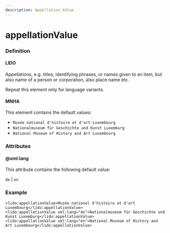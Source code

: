 ```yaml
---
description: Appellation Value
---
```


# appellationValue

### Definition

#### LIDO

Appellations, e.g. titles, identifying phrases, or names given to an item, but also name of a person or corporation, also place name etc.

Repeat this element only for language variants.

#### MNHA

This element contains the default values:

* `Musée national d'histoire et d'art Luxembourg`
* `Nationalmuseum für Geschichte und Kunst Luxemburg`
* `National Museum of History and Art Luxembourg`

### Attributes

#### @xml:lang

This attribute contains the following default value:

`de` | `en`

### Example

```markup
<lido:appellationValue>Musée national d'histoire et d'art Luxembourg</lido:appellationValue>
<lido:appellationValue xml:lang="de">Nationalmuseum für Geschichte und Kunst Luxemburg</lido:appellationValue>
<lido:appellationValue xml:lang="en">National Museum of History and Art Luxembourg</lido:appellationValue>
```
